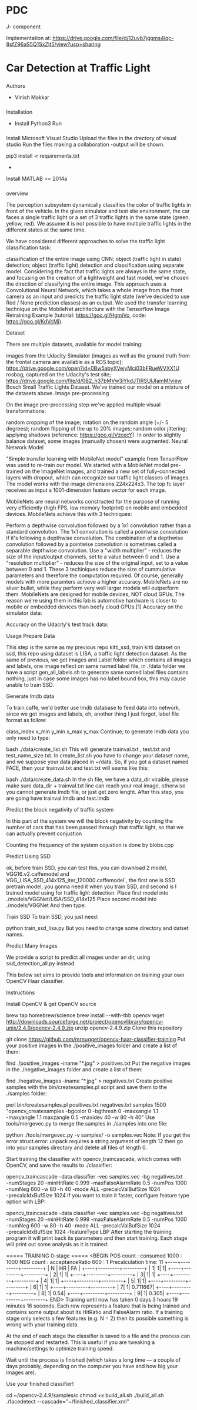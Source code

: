 # PDC
J- component

Implementation at:
https://drive.google.com/file/d/12uvb7jggms4iqc-8sfZ96aS5Q1SxZIt5/view?usp=sharing


Car Detection at Traffic Light 
===

### 
Authors

* Vinish Makkar 

###
Installation 

* Install Python3
Run 

###
Install Microsoft Visual Studio 
Upload the files in the drectory of visual studio
Run the files making a collaboration
-output will be shown.
		
pip3 install -r requirements.txt

* 
Install MATLAB >= 2014a

### 

overview

The perception subsystem dynamically classifies the color of traffic lights in front of the vehicle. In the given simulator and test site environment, the car faces a single traffic light or a set of 3 traffic lights in the same state (green, yellow, red). We assume it is not possible to have multiple traffic lights in the different states at the same time.

We have considered different approaches to solve the traffic light classification task:

classification of the entire image using CNN;
object (traffic light in state) detection;
object (traffic light) detection and classification using separate model.
Considering the fact that traffic lights are always in the same state, and focusing on the creation of a lightweight and fast model, we've chosen the direction of classifying the entire image. This approach uses a Convolutional Neural Network, which takes a whole image from the front camera as an input and predicts the traffic light state (we've decided to use Red / None prediction classes) as an output. We used the transfer learning technique on the MobileNet architecture with the Tensorflow Image Retraining Example (tutorial: https://goo.gl/HgmiVo, code: https://goo.gl/KdVcMi).

Dataset

There are multiple datasets, available for model training:

images from the Udacity Simulator (images as well as the ground truth from the frontal camera are available as a ROS topic);
https://drive.google.com/open?id=0Bw5abyXVejvMci03bFRueWVXX1U
rosbag, captured on the Udacity's test site;
https://drive.google.com/file/d/0B2_h37bMVw3iYkdJTlRSUlJIamM/view
Bosch Small Traffic Lights Dataset.
We've trained our model on a mixture of the datasets above.
Image pre-processing

On the image pre-processing step we've applied multiple visual transformations:

random cropping of the image;
rotation on the random angle (+/- 5 degrees);
random flipping of the up to 20% images;
random color jittering;
applying shadows (reference: https://goo.gl/VzoxcY).
In order to slightly balance dataset, some images (manually chosen) were augmented.
Neural Network Model

"Simple transfer learning with MobileNet model" example from TensorFlow was used to re-train our model. We started with a MobileNet model pre-trained on the ImageNet images, and trained a new set of fully-connected layers with dropout, which can recognize our traffic light classes of images. The model works with the image dimensions 224x224x3. The top fc layer receives as input a 1001-dimension feature vector for each image.



MobileNets are neural networks constructed for the purpose of running very efficiently (high FPS, low memory footprint) on mobile and embedded devices. MobileNets achieve this with 3 techniques:

Perform a depthwise convolution followed by a 1x1 convolution rather than a standard convolution. The 1x1 convolution is called a pointwise convolution if it's following a depthwise convolution. The combination of a depthwise convolution followed by a pointwise convolution is sometimes called a separable depthwise convolution.
Use a "width multiplier" - reduces the size of the input/output channels, set to a value between 0 and 1.
Use a "resolution multiplier" - reduces the size of the original input, set to a value between 0 and 1.
These 3 techiniques reduce the size of cummulative parameters and therefore the computation required. Of course, generally models with more paramters achieve a higher accuracy. MobileNets are no silver bullet, while they perform very well larger models will outperform them. MobileNets are designed for mobile devices, NOT cloud GPUs. The reason we're using them in this lab is automotive hardware is closer to mobile or embedded devices than beefy cloud GPUs.[1]
Accuracy on the simulator data: 

Accuracy on the Udacity's test track data: 

Usage
Prepare Data

This step is the same as my previous repo kitti_ssd, train kitti dataset on ssd, this repo using dataset is LISA, a traffic light detection dataset. As the same of previous, we get Images and Label folder which contains all images and labels, one image reflect on same named label file, in ./data folder we have a script gen_all_labels.sh to generate same named label files contains nothing, just in case some images has no label bound box, this may cause unable to train SSD.

Generate lmdb data

To train caffe, we'd better use lmdb database to feed data into network, since we got images and labels, oh, another thing I just forgot, label file format as follow:

class_index x_min y_min x_max y_max
Continue, to generate lmdb data you only need to type:

bash ./data/create_list.sh
This will generate trainval.txt , test.txt and test_name_size.txt. In create_list.sh you have to change your dataset name, and we suppose your data placed in ~/data. So, if you got a dataset named FACE, then your trainval.txt and test.txt will seems like this:

bash ./data/create_data.sh
In the sh file, we have a data_dir viraible, please make sure data_dir + trainval.txt line can reach your real image, otherwise you cannot generate lmdb file, or just get zero lenght. After this step, you are going have trainval.lmdb and test.lmdb 

Predict the block negativity of traffic system

In this part of the system we will the block negativity by counting the number of cars 
that has been passed through that traffic light, so that we can actually prevent conjustion 

Counting the frequency of the system cojustion is done by blobs.cpp




Predict Using SSD

ok, before train SSD, you can test this, you can download 2 model, VGG16.v2.caffemodel and VGG_LISA_SSD_414x125_iter_120000.caffemodel`, the first one is SSD pretrain model, you gonna need it when you train SSD, and second is I trained model using for traffic light detection. Place first model into ./models/VGGNet/LISA/SSD_414x125 Place second model into ./models/VGGNet And then type:

Train SSD
To train SSD, you just need:

python train_ssd_lisa.py
But you need to change some directory and datset names.

Predict Many Images

We provide a script to predict all images under an dir, using ssd_detection_all.py instead.




This below set aims to provide tools and information on training your own OpenCV Haar classifier.

Instructions

Install OpenCV & get OpenCV source

 brew tap homebrew/science
 brew install --with-tbb opencv
 wget http://downloads.sourceforge.net/project/opencvlibrary/opencv-unix/2.4.9/opencv-2.4.9.zip
 unzip opencv-2.4.9.zip
Clone this repository

 git clone https://github.com/mrnugget/opencv-haar-classifier-training
Put your positive images in the ./positive_images folder and create a list of them:

 find ./positive_images -iname "*.jpg" > positives.txt
Put the negative images in the ./negative_images folder and create a list of them:

 find ./negative_images -iname "*.jpg" > negatives.txt
Create positive samples with the bin/createsamples.pl script and save them to the ./samples folder:

 perl bin/createsamples.pl positives.txt negatives.txt samples 1500\
   "opencv_createsamples -bgcolor 0 -bgthresh 0 -maxxangle 1.1\
   -maxyangle 1.1 maxzangle 0.5 -maxidev 40 -w 80 -h 40"
Use tools/mergevec.py to merge the samples in ./samples into one file:

 python ./tools/mergevec.py -v samples/ -o samples.vec
Note: If you get the error struct.error: unpack requires a string argument of length 12 then go into your samples directory and delete all files of length 0.

Start training the classifier with opencv_traincascade, which comes with OpenCV, and save the results to ./classifier:

 opencv_traincascade -data classifier -vec samples.vec -bg negatives.txt\
   -numStages 20 -minHitRate 0.999 -maxFalseAlarmRate 0.5 -numPos 1000\
   -numNeg 600 -w 80 -h 40 -mode ALL -precalcValBufSize 1024\
   -precalcIdxBufSize 1024
If you want to train it faster, configure feature type option with LBP:

  opencv_traincascade -data classifier -vec samples.vec -bg negatives.txt\
   -numStages 20 -minHitRate 0.999 -maxFalseAlarmRate 0.5 -numPos 1000\
   -numNeg 600 -w 80 -h 40 -mode ALL -precalcValBufSize 1024\
   -precalcIdxBufSize 1024 -featureType LBP
After starting the training program it will print back its parameters and then start training. Each stage will print out some analysis as it is trained:

===== TRAINING 0-stage =====
<BEGIN
POS count : consumed   1000 : 1000
NEG count : acceptanceRatio    600 : 1
Precalculation time: 11
+----+---------+---------+
|  N |    HR   |    FA   |
+----+---------+---------+
|   1|        1|        1|
+----+---------+---------+
|   2|        1|        1|
+----+---------+---------+
|   3|        1|        1|
+----+---------+---------+
|   4|        1|        1|
+----+---------+---------+
|   5|        1|        1|
+----+---------+---------+
|   6|        1|        1|
+----+---------+---------+
|   7|        1| 0.711667|
+----+---------+---------+
|   8|        1|     0.54|
+----+---------+---------+
|   9|        1|    0.305|
+----+---------+---------+
END>
Training until now has taken 0 days 3 hours 19 minutes 16 seconds.
Each row represents a feature that is being trained and contains some output about its HitRatio and FalseAlarm ratio. If a training stage only selects a few features (e.g. N = 2) then its possible something is wrong with your training data.

At the end of each stage the classifier is saved to a file and the process can be stopped and restarted. This is useful if you are tweaking a machine/settings to optimize training speed.

Wait until the process is finished (which takes a long time — a couple of days probably, depending on the computer you have and how big your images are).

Use your finished classifier!

 cd ~/opencv-2.4.9/samples/c
 chmod +x build_all.sh
 ./build_all.sh
 ./facedetect --cascade="~/finished_classifier.xml"

